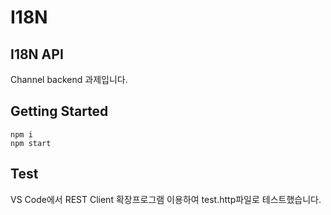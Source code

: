 # I18N
## I18N API
Channel backend 과제입니다.

## Getting Started

```
npm i
npm start
```

## Test

VS Code에서 REST Client 확장프로그램 이용하여 test.http파일로 테스트했습니다.